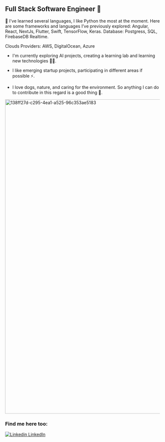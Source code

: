 ## Full Stack Software Engineer 👋 

🤔 I've learned several languages, I like Python the most at the moment. Here are some frameworks and languages ​​I’ve previously explored: Angular, React, NextJs, Flutter, Swift, TensorFlow, Keras.
Database: Postgress, SQL, FirebaseDB Realtime.

Clouds Providers: AWS, DigitalOcean, Azure

* I'm currently exploring AI projects, creating a learning lab and  learning new technologies 👨‍💻.

* I like emerging startup projects, participating in different areas if possible ⚡.

* I love dogs, nature, and caring for the environment. So anything I can do to contribute in this regard is a good thing 🌱.

<img width="1536" height="1024" alt="138ff27d-c295-4ea1-a525-96c353ae5183" src="https://github.com/user-attachments/assets/0f7cf9cb-f5b6-405a-b8fc-5b14eebbe677" />

 
### Find me here too:

[![Linkedin](https://i.sstatic.net/gVE0j.png) LinkedIn](https://www.linkedin.com/)
